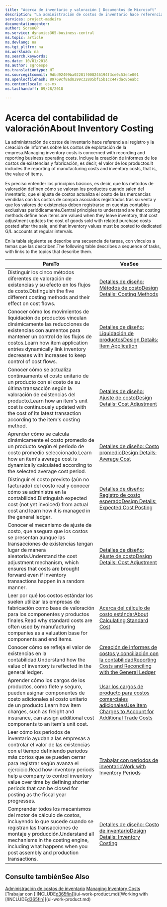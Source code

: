 ```yaml
---
title: "Acerca de inventario y valoración | Documentos de Microsoft"
description: "La administración de costos de inventario hace referencia al registro y la creación de informes sobre los costos de explotación de la empresa. Incluye la creación de informes de los costos de existencias y fabricación, es decir, el valor de los productos."
services: project-madeira
documentationcenter: 
author: SorenGP
ms.service: dynamics365-business-central
ms.topic: article
ms.devlang: na
ms.tgt_pltfrm: na
ms.workload: na
ms.search.keywords: 
ms.date: 10/01/2018
ms.author: sgroespe
ms.translationtype: HT
ms.sourcegitcommit: 9dbd92409ba02281f008246194f3ce0c53e4e001
ms.openlocfilehash: 89769cf8ad8299c32805bf15b1cc447dac8beabc
ms.contentlocale: es-mx
ms.lasthandoff: 09/28/2018

---
```

# <a name="about-inventory-costing"></a><span data-ttu-id="2c6e5-104">Acerca del contabilidad de valoración</span><span class="sxs-lookup"><span data-stu-id="2c6e5-104">About Inventory Costing</span></span>
<span data-ttu-id="2c6e5-105">La administración de costos de inventario hace referencia al registro y la creación de informes sobre los costos de explotación de la empresa.</span><span class="sxs-lookup"><span data-stu-id="2c6e5-105">Managing inventory costs is concerned with recording and reporting business operating costs.</span></span> <span data-ttu-id="2c6e5-106">Incluye la creación de informes de los costos de existencias y fabricación, es decir, el valor de los productos.</span><span class="sxs-lookup"><span data-stu-id="2c6e5-106">It includes the reporting of manufacturing costs and inventory costs, that is, the value of items.</span></span>  

 <span data-ttu-id="2c6e5-107">Es preciso entender los principios básicos, es decir, que los métodos de valoración definen cómo se valoran los productos cuando salen del inventario, que el ajuste de costos actualiza el costo de las mercancías vendidas con los costos de compra asociados registrados tras su venta y que los valores de existencias deben registrarse en cuentas contables exclusivas periódicamente.</span><span class="sxs-lookup"><span data-stu-id="2c6e5-107">Central principles to understand are that costing methods define how items are valued when they leave inventory, that cost adjustment updates the cost of goods sold with related purchase costs posted after the sale, and that inventory values must be posted to dedicated G/L accounts at regular intervals.</span></span>  

 <span data-ttu-id="2c6e5-108">En la tabla siguiente se describe una secuencia de tareas, con vínculos a temas que las describen.</span><span class="sxs-lookup"><span data-stu-id="2c6e5-108">The following table describes a sequence of tasks, with links to the topics that describe them.</span></span>   

|<span data-ttu-id="2c6e5-109">**Para**</span><span class="sxs-lookup"><span data-stu-id="2c6e5-109">**To**</span></span>|<span data-ttu-id="2c6e5-110">**Vea**</span><span class="sxs-lookup"><span data-stu-id="2c6e5-110">**See**</span></span>|  
|------------|-------------|  
|<span data-ttu-id="2c6e5-111">Distinguir los cinco métodos diferentes de valoración de existencias y su efecto en los flujos de costo.</span><span class="sxs-lookup"><span data-stu-id="2c6e5-111">Distinguish the five different costing methods and their effect on cost flows.</span></span>|[<span data-ttu-id="2c6e5-112">Detalles de diseño: Métodos de costo</span><span class="sxs-lookup"><span data-stu-id="2c6e5-112">Design Details: Costing Methods</span></span>](design-details-costing-methods.md)|  
|<span data-ttu-id="2c6e5-113">Conocer cómo los movimientos de liquidación de productos vinculan dinámicamente las reducciones de existencias con aumentos para mantener un control de los flujos de costos.</span><span class="sxs-lookup"><span data-stu-id="2c6e5-113">Learn how item application entries dynamically link inventory decreases with increases to keep control of cost flows.</span></span>|[<span data-ttu-id="2c6e5-114">Detalles de diseño: Liquidación de productos</span><span class="sxs-lookup"><span data-stu-id="2c6e5-114">Design Details: Item Application</span></span>](design-details-item-application.md)|  
|<span data-ttu-id="2c6e5-115">Conocer cómo se actualiza continuamente el costo unitario de un producto con el costo de su última transacción según la valoración de existencias del producto.</span><span class="sxs-lookup"><span data-stu-id="2c6e5-115">Learn how an item's unit cost is continuously updated with the cost of its latest transaction according to the item's costing method.</span></span>|[<span data-ttu-id="2c6e5-116">Detalles de diseño: Ajuste de costo</span><span class="sxs-lookup"><span data-stu-id="2c6e5-116">Design Details: Cost Adjustment</span></span>](design-details-cost-adjustment.md)|  
|<span data-ttu-id="2c6e5-117">Aprender cómo se calcula dinámicamente el costo promedio de un producto según el periodo de costo promedio seleccionado.</span><span class="sxs-lookup"><span data-stu-id="2c6e5-117">Learn how an item's average cost is dynamically calculated according to the selected average cost period.</span></span>|[<span data-ttu-id="2c6e5-118">Detalles de diseño: Costo promedio</span><span class="sxs-lookup"><span data-stu-id="2c6e5-118">Design Details: Average Cost</span></span>](design-details-average-cost.md)|  
|<span data-ttu-id="2c6e5-119">Distinguir el costo previsto (aún no facturado) del costo real y conocer cómo se administra en la contabilidad.</span><span class="sxs-lookup"><span data-stu-id="2c6e5-119">Distinguish expected cost (not yet invoiced) from actual cost and learn how it is managed in the general ledger.</span></span>|[<span data-ttu-id="2c6e5-120">Detalles de diseño: Registro de costo esperado</span><span class="sxs-lookup"><span data-stu-id="2c6e5-120">Design Details: Expected Cost Posting</span></span>](design-details-expected-cost-posting.md)|  
|<span data-ttu-id="2c6e5-121">Conocer el mecanismo de ajuste de costo, que asegura que los costos se presentan aunque las transacciones de existencias tengan lugar de manera aleatoria.</span><span class="sxs-lookup"><span data-stu-id="2c6e5-121">Understand the cost adjustment mechanism, which ensures that costs are brought forward even if inventory transactions happen in a random manner.</span></span>|[<span data-ttu-id="2c6e5-122">Detalles de diseño: Ajuste de costo</span><span class="sxs-lookup"><span data-stu-id="2c6e5-122">Design Details: Cost Adjustment</span></span>](design-details-cost-adjustment.md)|  
|<span data-ttu-id="2c6e5-123">Leer por qué los costos estándar los suelen utilizar las empresas de fabricación como base de valoración para los componentes y productos finales.</span><span class="sxs-lookup"><span data-stu-id="2c6e5-123">Read why standard costs are often used by manufacturing companies as a valuation base for components and end items.</span></span>|[<span data-ttu-id="2c6e5-124">Acerca del cálculo de costo estándar</span><span class="sxs-lookup"><span data-stu-id="2c6e5-124">About Calculating Standard Cost</span></span>](finance-about-calculating-standard-cost.md)|  
|<span data-ttu-id="2c6e5-125">Conocer cómo se refleja el valor de existencias en la contabilidad.</span><span class="sxs-lookup"><span data-stu-id="2c6e5-125">Understand how the value of inventory is reflected in the general ledger.</span></span>|[<span data-ttu-id="2c6e5-126">Creación de informes de costos y conciliación con la contabilidad</span><span class="sxs-lookup"><span data-stu-id="2c6e5-126">Reporting Costs and Reconciling with the General Ledger</span></span>](finance-report-costs-and-reconcile-with-the-general-ledger.md)|  
|<span data-ttu-id="2c6e5-127">Aprender cómo los cargos de los productos, como flete y seguro, pueden asignar componentes de costo adicionales al costo unitario de un producto.</span><span class="sxs-lookup"><span data-stu-id="2c6e5-127">Learn how item charges, such as freight and insurance, can assign additional cost components to an item's unit cost.</span></span>|[<span data-ttu-id="2c6e5-128">Usar los cargos de producto para costos comerciales adicionales</span><span class="sxs-lookup"><span data-stu-id="2c6e5-128">Use Item Charges to Account for Additional Trade Costs</span></span>](payables-how-assign-item-charges.md)|  
|<span data-ttu-id="2c6e5-129">Leer cómo los periodos de inventario ayudan a las empresas a controlar el valor de las existencias con el tiempo definiendo periodos más cortos que se pueden cerrar para registrar según avanza el ejercicio.</span><span class="sxs-lookup"><span data-stu-id="2c6e5-129">Read how inventory periods help a company to control inventory value over time by defining shorter periods that can be closed for posting as the fiscal year progresses.</span></span>|[<span data-ttu-id="2c6e5-130">Trabajar con periodos de inventario</span><span class="sxs-lookup"><span data-stu-id="2c6e5-130">Work with Inventory Periods</span></span>](finance-how-to-work-with-inventory-periods.md)|  
|<span data-ttu-id="2c6e5-131">Comprender todos los mecanismos del motor de cálculo de costos, incluyendo lo que sucede cuando se registran las transacciones de montaje y producción.</span><span class="sxs-lookup"><span data-stu-id="2c6e5-131">Understand all mechanisms in the costing engine, including what happens when you post assembly and production transactions.</span></span>|[<span data-ttu-id="2c6e5-132">Detalles de diseño: Costo de inventario</span><span class="sxs-lookup"><span data-stu-id="2c6e5-132">Design Details: Inventory Costing</span></span>](design-details-inventory-costing.md)|

## <a name="see-also"></a><span data-ttu-id="2c6e5-133">Consulte también</span><span class="sxs-lookup"><span data-stu-id="2c6e5-133">See Also</span></span>
<span data-ttu-id="2c6e5-134">[Administración de costos de inventario](finance-manage-inventory-costs.md)  </span><span class="sxs-lookup"><span data-stu-id="2c6e5-134">[Managing Inventory Costs](finance-manage-inventory-costs.md)  </span></span>  
<span data-ttu-id="2c6e5-135">[Trabajar con [!INCLUDE[d365fin](includes/d365fin_md.md)]](ui-work-product.md)</span><span class="sxs-lookup"><span data-stu-id="2c6e5-135">[Working with [!INCLUDE[d365fin](includes/d365fin_md.md)]](ui-work-product.md)</span></span>

